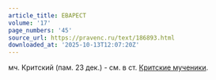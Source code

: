 ```yaml
---
article_title: ЕВАРЕСТ
volume: '17'
page_numbers: '45'
source_url: https://pravenc.ru/text/186893.html
downloaded_at: '2025-10-13T12:07:20Z'
---
```


мч. Критский (пам. 23 дек.) - см. в ст. [Критские мученики](<https://pravenc.ru/text/Критские мученики.html>).
